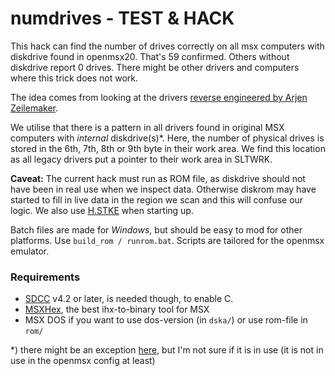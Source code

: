 # numdrives - TEST & HACK
This hack can find the number of drives correctly on all msx computers with diskdrive found in openmsx20. That's 59 confirmed. Others without diskdrive report 0 drives. There might be other drivers and computers where this trick does not work.

The idea comes from looking at the drivers [reverse engineered by Arjen Zeilemaker](https://sourceforge.net/p/msxsyssrc/git/ci/master/tree/).

We utilise that there is a pattern in all drivers found in original MSX computers with _internal_ diskdrive(s)*. Here, the number of physical drives is stored in the 6th, 7th, 8th or 9th byte in their work area. We find this location as all legacy drivers put a pointer to their work area in SLTWRK.

__Caveat:__ The current hack must run as ROM file, as diskdrive should not have been in real use when we inspect data. Otherwise diskrom may have started to fill in live data in the region we scan and this will confuse our logic. We also use [H.STKE](https://www.msx.org/wiki/Develop_a_program_in_cartridge_ROM#Method_that_uses_the_hook_H.STKE) when starting up.

Batch files are made for *Windows*, but should be easy to mod for other platforms. 
Use `build_rom / runrom.bat`. Scripts are tailored for the openmsx emulator.

### Requirements
* [SDCC](https://sdcc.sourceforge.net/) v4.2 or later, is needed though, to enable C.
* [MSXHex](https://aoineko.org/msxgl/index.php?title=MSXhex), the best ihx-to-binary tool for MSX
* MSX DOS if you want to use dos-version (in `dska/`) or use rom-file in `rom/`

*) there might be an exception [here](https://sourceforge.net/p/msxsyssrc/git/ci/master/tree/diskdrvs/hb-f700p-alt/driver.mac), but I'm not sure if it is in use (it is not in use in the openmsx config at least)
